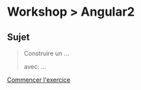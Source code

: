 # Workshop > Angular2

## Sujet

> Construire un ...
> 
> avec: ...

[Commencer l'exercice](exo1.md)

